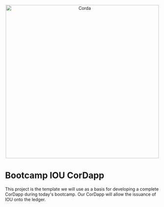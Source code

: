 <p align="center">
  <img src="https://www.corda.net/wp-content/uploads/2016/11/fg005_corda_b.png" alt="Corda" width="500">
</p>

# Bootcamp IOU CorDapp

This project is the template we will use as a basis for developing a complete CorDapp
during today's bootcamp. Our CorDapp will allow the issuance of IOU onto the ledger.